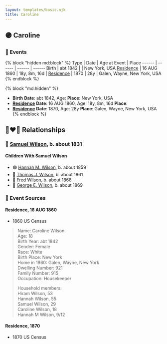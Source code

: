 ```yaml
---
layout: templates/basic.njk
title: Caroline
---
```

## 🟣 Caroline


### 📆 Events

{% block "hidden md:block" %}
Type | Date | Age at Event | Place
------ | ------ | ------ | ------
Birth | abt 1842 |  | New York, USA
[Residence](#event-event-0) | 16 AUG 1860 | 18y, 8m, 16d |
[Residence](#event-event-1) | 1870 | 28y | Galen, Wayne, New York, USA
{% endblock %}

{% block "md:hidden" %}
- **Birth**
**Date**: abt 1842, Age:
**Place**: New York, USA
- **[Residence](#event-event-0)**
**Date**: 16 AUG 1860, Age: 18y, 8m, 16d
**Place**:
- **[Residence](#event-event-1)**
**Date**: 1870, Age: 28y
**Place**: Galen, Wayne, New York, USA
{% endblock %}

## 👩‍❤️‍👨 Relationships

### 🔵 [Samuel Wilson](/people/2/26563376), b. about 1831

#### Children With Samuel Wilson
* 🟣 [Hannah M. Wilson](/people/9/97992363), b. about 1859
* 🔵 [Thomas J. Wilson](/people/5/56990191), b. about 1861
* 🔵 [Fred Wilson](/people/4/44161340), b. about 1868
* 🔵 [George E. Wilson](/people/5/52481817), b. about 1869
### 📰 Event Sources

#### <a id="event-event-0"></a> Residence, 16 AUG 1860
* 1860 US Census
>   
  > Name: Caroline Wilson  
  > Age: 18  
  > Birth Year: abt 1842  
  > Gender: Female  
  > Race: White  
  > Birth Place: New York  
  > Home in 1860: Galen, Wayne, New York  
  > Dwelling Number: 921  
  > Family Number: 915  
  > Occupation: Housekeeper  
  >   
  > Household members:  
  > Hiram Wilson, 53  
  > Hannah Wilson, 55  
  > Samuel Wilson, 29  
  > Caroline Wilson, 18  
  > Hannah M Wilson, 9/12  
  >

#### <a id="event-event-1"></a> Residence, 1870
* 1870 US Census

